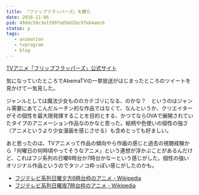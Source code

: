 ```yaml
---
title: 『フリップフラッパーズ』を観た
date: 2016-11-06
pid: 49ddc50c3e1399fad56d2bc97eb4a6c6
status: p
tags:
   - animation
   - tvprogram
   - blog
---
```


[TVアニメ「フリップフラッパーズ」公式サイト][1]

気になっていたところでAbemaTVの一挙放送がはじまったところのツイートを見かけて一気見した。

ジャンルとしては魔法少女もののカテゴリになる、のかな？　というのはジャンル需要にあてこんだルーチン的な作品ではなくて、なんというか、クリエイターがその個性を最大限発揮することを目的とする、かつてならOVAで展開されていたタイプのアニメーション作品なのかなと思った。絵柄や色使いの個性の強さ（アニメというより少女漫画を感じさせる）も含めとっても好ましい。

あと思ったのは、TVアニメって作品の傾向やら作画の感じと過去の視聴経験から「何曜日の何時頃やってそうなアニメ」という連想が浮かぶことがあるんだけど、これはフジ系列の日曜6時台か7時台かなーという感じがした。個性の強いオリジナル作品というのでタツノコ枠っぽい感じがしたのかも。

- [フジテレビ系列日曜夕方6時台枠のアニメ - Wikipedia][2]
- [フジテレビ系列日曜夜7時台枠のアニメ - Wikipedia][3]


[1]:	http://flipflappers.com/%20
[2]:	https://ja.wikipedia.org/wiki/%E3%83%95%E3%82%B8%E3%83%86%E3%83%AC%E3%83%93%E7%B3%BB%E5%88%97%E6%97%A5%E6%9B%9C%E5%A4%95%E6%96%B96%E6%99%82%E5%8F%B0%E6%9E%A0%E3%81%AE%E3%82%A2%E3%83%8B%E3%83%A1?oldformat=true
[3]:	https://ja.wikipedia.org/wiki/%E3%83%95%E3%82%B8%E3%83%86%E3%83%AC%E3%83%93%E7%B3%BB%E5%88%97%E6%97%A5%E6%9B%9C%E5%A4%9C7%E6%99%82%E5%8F%B0%E6%9E%A0%E3%81%AE%E3%82%A2%E3%83%8B%E3%83%A1